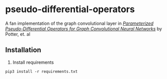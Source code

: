 # pseudo-differential-operators
A fan implementation of the graph convolutional layer in [*Parameterized Pseudo-Differential Operators for Graph Convolutional Neural Networks*](https://ieeexplore.ieee.org/document/9607762) by Potter, et. al

## Installation

1. Install requirements
```
pip3 install -r requirements.txt
```
